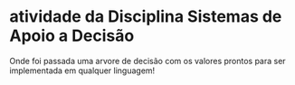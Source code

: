 # atividade da Disciplina Sistemas de Apoio a Decisão 
Onde foi passada uma arvore de decisão com os valores prontos para ser implementada em qualquer linguagem!
